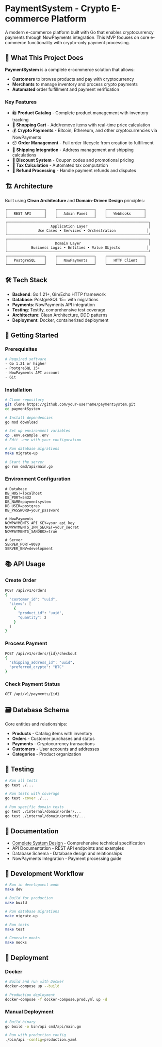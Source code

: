 # PaymentSystem - Crypto E-commerce Platform

A modern e-commerce platform built with Go that enables cryptocurrency payments through NowPayments integration. This MVP focuses on core e-commerce functionality with crypto-only payment processing.

## 🚀 What This Project Does

**PaymentSystem** is a complete e-commerce solution that allows:

- **Customers** to browse products and pay with cryptocurrency
- **Merchants** to manage inventory and process crypto payments
- **Automated** order fulfillment and payment verification

### Key Features

- 🛍️ **Product Catalog** - Complete product management with inventory tracking
- 🛒 **Shopping Cart** - Add/remove items with real-time price calculation
- 💰 **Crypto Payments** - Bitcoin, Ethereum, and other cryptocurrencies via NowPayments
- 📦 **Order Management** - Full order lifecycle from creation to fulfillment
- 🚚 **Shipping Integration** - Address management and shipping calculations
- 💸 **Discount System** - Coupon codes and promotional pricing
- 🧾 **Tax Calculation** - Automated tax computation
- 🔄 **Refund Processing** - Handle payment refunds and disputes

## 🏗️ Architecture

Built using **Clean Architecture** and **Domain-Driven Design** principles:

```
┌─────────────────┐    ┌─────────────────┐    ┌─────────────────┐
│   REST API      │    │   Admin Panel   │    │   Webhooks      │
└─────────────────┘    └─────────────────┘    └─────────────────┘
┌─────────────────────────────────────────────────────────────────┐
│                    Application Layer                            │
│              Use Cases • Services • Orchestration              │
└─────────────────────────────────────────────────────────────────┘
┌─────────────────────────────────────────────────────────────────┐
│                      Domain Layer                               │
│           Business Logic • Entities • Value Objects            │
└─────────────────────────────────────────────────────────────────┘
┌─────────────────┐    ┌─────────────────┐    ┌─────────────────┐
│   PostgreSQL    │    │   NowPayments   │    │   HTTP Client   │
└─────────────────┘    └─────────────────┘    └─────────────────┘
```

## 🛠️ Tech Stack

- **Backend**: Go 1.21+, Gin/Echo HTTP framework
- **Database**: PostgreSQL 15+ with migrations
- **Payments**: NowPayments API integration
- **Testing**: Testify, comprehensive test coverage
- **Architecture**: Clean Architecture, DDD patterns
- **Deployment**: Docker, containerized deployment

## 🚦 Getting Started

### Prerequisites

```bash
# Required software
- Go 1.21 or higher
- PostgreSQL 15+
- NowPayments API account
- Git
```

### Installation

```bash
# Clone repository
git clone https://github.com/your-username/paymentSystem.git
cd paymentSystem

# Install dependencies
go mod download

# Set up environment variables
cp .env.example .env
# Edit .env with your configuration

# Run database migrations
make migrate-up

# Start the server
go run cmd/api/main.go
```

### Environment Configuration

```env
# Database
DB_HOST=localhost
DB_PORT=5432
DB_NAME=paymentsystem
DB_USER=postgres
DB_PASSWORD=your_password

# NowPayments
NOWPAYMENTS_API_KEY=your_api_key
NOWPAYMENTS_IPN_SECRET=your_secret
NOWPAYMENTS_SANDBOX=true

# Server
SERVER_PORT=8080
SERVER_ENV=development
```

## 📚 API Usage

### Create Order

```bash
POST /api/v1/orders
{
  "customer_id": "uuid",
  "items": [
    {
      "product_id": "uuid",
      "quantity": 2
    }
  ]
}
```

### Process Payment

```bash
POST /api/v1/orders/{id}/checkout
{
  "shipping_address_id": "uuid",
  "preferred_crypto": "BTC"
}
```

### Check Payment Status

```bash
GET /api/v1/payments/{id}
```

## 🗃️ Database Schema

Core entities and relationships:

- **Products** - Catalog items with inventory
- **Orders** - Customer purchases and status
- **Payments** - Cryptocurrency transactions
- **Customers** - User accounts and addresses
- **Categories** - Product organization

## 🧪 Testing

```bash
# Run all tests
go test ./...

# Run tests with coverage
go test -cover ./...

# Run specific domain tests
go test ./internal/domain/order/...
go test ./internal/domain/product/...
```

## 📖 Documentation

- [Complete System Design](docs/PaymentSystem_MVP_Documentation.md) - Comprehensive technical specification
- API Documentation - REST API endpoints and examples
- Database Schema - Database design and relationships
- NowPayments Integration - Payment processing guide

## 🔄 Development Workflow

```bash
# Run in development mode
make dev

# Build for production
make build

# Run database migrations
make migrate-up

# Run tests
make test

# Generate mocks
make mocks
```

## 🚀 Deployment

### Docker

```bash
# Build and run with Docker
docker-compose up --build

# Production deployment
docker-compose -f docker-compose.prod.yml up -d
```

### Manual Deployment

```bash
# Build binary
go build -o bin/api cmd/api/main.go

# Run with production config
./bin/api -config=production.yaml
```
